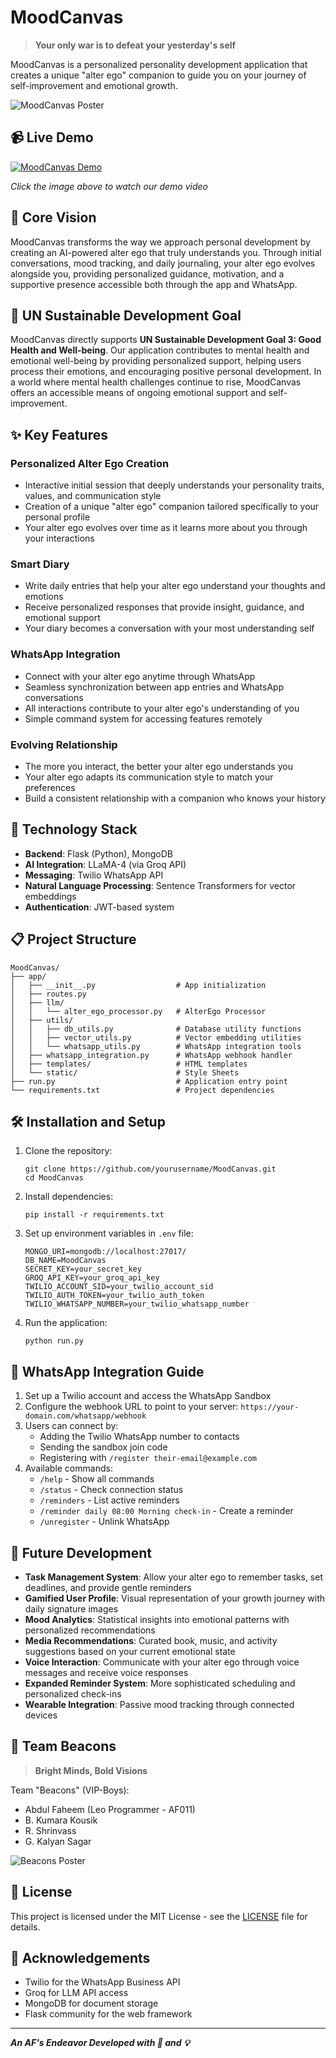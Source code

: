 # MoodCanvas

> **Your only war is to defeat your yesterday's self**

MoodCanvas is a personalized personality development application that creates a unique "alter ego" companion to guide you on your journey of self-improvement and emotional growth.

![MoodCanvas Poster](Images/Team%20Beacons/Mood%20Canvas%20Poster.png)

## 📹 Live Demo

[![MoodCanvas Demo](https://img.youtube.com/vi/ZzH9x7nGJuw/0.jpg)](https://youtu.be/ZzH9x7nGJuw)

*Click the image above to watch our demo video*

## 🌟 Core Vision

MoodCanvas transforms the way we approach personal development by creating an AI-powered alter ego that truly understands you. Through initial conversations, mood tracking, and daily journaling, your alter ego evolves alongside you, providing personalized guidance, motivation, and a supportive presence accessible both through the app and WhatsApp.

## 🎯 UN Sustainable Development Goal

MoodCanvas directly supports **UN Sustainable Development Goal 3: Good Health and Well-being**. Our application contributes to mental health and emotional well-being by providing personalized support, helping users process their emotions, and encouraging positive personal development. In a world where mental health challenges continue to rise, MoodCanvas offers an accessible means of ongoing emotional support and self-improvement.

## ✨ Key Features

### Personalized Alter Ego Creation
- Interactive initial session that deeply understands your personality traits, values, and communication style
- Creation of a unique "alter ego" companion tailored specifically to your personal profile
- Your alter ego evolves over time as it learns more about you through your interactions

### Smart Diary
- Write daily entries that help your alter ego understand your thoughts and emotions
- Receive personalized responses that provide insight, guidance, and emotional support
- Your diary becomes a conversation with your most understanding self

### WhatsApp Integration
- Connect with your alter ego anytime through WhatsApp
- Seamless synchronization between app entries and WhatsApp conversations
- All interactions contribute to your alter ego's understanding of you
- Simple command system for accessing features remotely

### Evolving Relationship
- The more you interact, the better your alter ego understands you
- Your alter ego adapts its communication style to match your preferences
- Build a consistent relationship with a companion who knows your history

## 🚀 Technology Stack

- **Backend**: Flask (Python), MongoDB
- **AI Integration**: LLaMA-4 (via Groq API)
- **Messaging**: Twilio WhatsApp API
- **Natural Language Processing**: Sentence Transformers for vector embeddings
- **Authentication**: JWT-based system

## 📋 Project Structure

```
MoodCanvas/
├── app/
│   ├── __init__.py                  # App initialization
│   ├── routes.py
│   ├── llm/
│   │   └── alter_ego_processor.py   # AlterEgo Processor
│   ├── utils/
│   │   ├── db_utils.py              # Database utility functions
│   │   ├── vector_utils.py          # Vector embedding utilities
│   │   └── whatsapp_utils.py        # WhatsApp integration tools
│   ├── whatsapp_integration.py      # WhatsApp webhook handler
│   ├── templates/                   # HTML templates
│   └── static/                      # Style Sheets
├── run.py                           # Application entry point
└── requirements.txt                 # Project dependencies
```

## 🛠️ Installation and Setup

1. Clone the repository:
   ```
   git clone https://github.com/yourusername/MoodCanvas.git
   cd MoodCanvas
   ```

2. Install dependencies:
   ```
   pip install -r requirements.txt
   ```

3. Set up environment variables in `.env` file:
   ```
   MONGO_URI=mongodb://localhost:27017/
   DB_NAME=MoodCanvas
   SECRET_KEY=your_secret_key
   GROQ_API_KEY=your_groq_api_key
   TWILIO_ACCOUNT_SID=your_twilio_account_sid
   TWILIO_AUTH_TOKEN=your_twilio_auth_token
   TWILIO_WHATSAPP_NUMBER=your_twilio_whatsapp_number
   ```

4. Run the application:
   ```
   python run.py
   ```

## 📱 WhatsApp Integration Guide

1. Set up a Twilio account and access the WhatsApp Sandbox
2. Configure the webhook URL to point to your server: `https://your-domain.com/whatsapp/webhook`
3. Users can connect by:
   - Adding the Twilio WhatsApp number to contacts
   - Sending the sandbox join code
   - Registering with `/register their-email@example.com`
4. Available commands:
   - `/help` - Show all commands
   - `/status` - Check connection status
   - `/reminders` - List active reminders
   - `/reminder daily 08:00 Morning check-in` - Create a reminder
   - `/unregister` - Unlink WhatsApp

## 🔮 Future Development

- **Task Management System**: Allow your alter ego to remember tasks, set deadlines, and provide gentle reminders
- **Gamified User Profile**: Visual representation of your growth journey with daily signature images
- **Mood Analytics**: Statistical insights into emotional patterns with personalized recommendations
- **Media Recommendations**: Curated book, music, and activity suggestions based on your current emotional state
- **Voice Interaction**: Communicate with your alter ego through voice messages and receive voice responses
- **Expanded Reminder System**: More sophisticated scheduling and personalized check-ins
- **Wearable Integration**: Passive mood tracking through connected devices

## 👥 Team Beacons

> **Bright Minds, Bold Visions**

Team "Beacons" (VIP-Boys):

* Abdul Faheem (Leo Programmer - AF011)
* B. Kumara Kousik
* R. Shrinvass
* G. Kalyan Sagar

![Beacons Poster](Images/Team%20Beacons/Beacons%20Poster.png)

## 📜 License

This project is licensed under the MIT License - see the [LICENSE](LICENSE) file for details.

## 🙏 Acknowledgements

- Twilio for the WhatsApp Business API
- Groq for LLM API access
- MongoDB for document storage
- Flask community for the web framework

---

***An AF's Endeavor Developed with 🥤 and 💡***